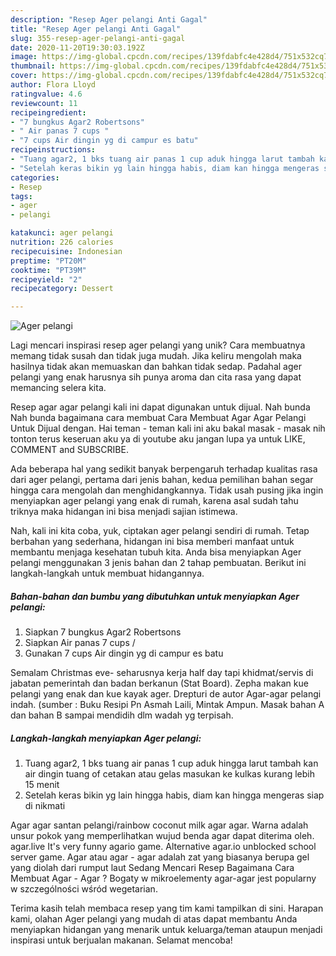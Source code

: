 ```yaml
---
description: "Resep Ager pelangi Anti Gagal"
title: "Resep Ager pelangi Anti Gagal"
slug: 355-resep-ager-pelangi-anti-gagal
date: 2020-11-20T19:30:03.192Z
image: https://img-global.cpcdn.com/recipes/139fdabfc4e428d4/751x532cq70/ager-pelangi-foto-resep-utama.jpg
thumbnail: https://img-global.cpcdn.com/recipes/139fdabfc4e428d4/751x532cq70/ager-pelangi-foto-resep-utama.jpg
cover: https://img-global.cpcdn.com/recipes/139fdabfc4e428d4/751x532cq70/ager-pelangi-foto-resep-utama.jpg
author: Flora Lloyd
ratingvalue: 4.6
reviewcount: 11
recipeingredient:
- "7 bungkus Agar2 Robertsons"
- " Air panas 7 cups "
- "7 cups Air dingin yg di campur es batu"
recipeinstructions:
- "Tuang agar2, 1 bks tuang air panas 1 cup aduk hingga larut tambah kan air dingin tuang of cetakan atau gelas masukan ke kulkas kurang lebih 15 menit"
- "Setelah keras bikin yg lain hingga habis, diam kan hingga mengeras siap di nikmati"
categories:
- Resep
tags:
- ager
- pelangi

katakunci: ager pelangi 
nutrition: 226 calories
recipecuisine: Indonesian
preptime: "PT20M"
cooktime: "PT39M"
recipeyield: "2"
recipecategory: Dessert

---
```



![Ager pelangi](https://img-global.cpcdn.com/recipes/139fdabfc4e428d4/751x532cq70/ager-pelangi-foto-resep-utama.jpg)

Lagi mencari inspirasi resep ager pelangi yang unik? Cara membuatnya memang tidak susah dan tidak juga mudah. Jika keliru mengolah maka hasilnya tidak akan memuaskan dan bahkan tidak sedap. Padahal ager pelangi yang enak harusnya sih punya aroma dan cita rasa yang dapat memancing selera kita.

Resep agar agar pelangi kali ini dapat digunakan untuk dijual. Nah bunda Nah bunda bagaimana cara membuat Cara Membuat Agar Agar Pelangi Untuk Dijual dengan. Hai teman - teman kali ini aku bakal masak - masak nih tonton terus keseruan aku ya di youtube aku jangan lupa ya untuk LIKE, COMMENT and SUBSCRIBE.

Ada beberapa hal yang sedikit banyak berpengaruh terhadap kualitas rasa dari ager pelangi, pertama dari jenis bahan, kedua pemilihan bahan segar hingga cara mengolah dan menghidangkannya. Tidak usah pusing jika ingin menyiapkan ager pelangi yang enak di rumah, karena asal sudah tahu triknya maka hidangan ini bisa menjadi sajian istimewa.


Nah, kali ini kita coba, yuk, ciptakan ager pelangi sendiri di rumah. Tetap berbahan yang sederhana, hidangan ini bisa memberi manfaat untuk membantu menjaga kesehatan tubuh kita. Anda bisa menyiapkan Ager pelangi menggunakan 3 jenis bahan dan 2 tahap pembuatan. Berikut ini langkah-langkah untuk membuat hidangannya.

<!--inarticleads1-->

##### Bahan-bahan dan bumbu yang dibutuhkan untuk menyiapkan Ager pelangi:

1. Siapkan 7 bungkus Agar2 Robertsons
1. Siapkan  Air panas 7 cups /
1. Gunakan 7 cups Air dingin yg di campur es batu


Semalam Christmas eve- seharusnya kerja half day tapi khidmat/servis di jabatan pemerintah dan badan berkanun (Stat Board). Zepha makan kue pelangi yang enak dan kue kayak ager. Drepturi de autor Agar-agar pelangi indah. (sumber : Buku Resipi Pn Asmah Laili, Mintak Ampun. Masak bahan A dan bahan B sampai mendidih dlm wadah yg terpisah. 

<!--inarticleads2-->

##### Langkah-langkah menyiapkan Ager pelangi:

1. Tuang agar2, 1 bks tuang air panas 1 cup aduk hingga larut tambah kan air dingin tuang of cetakan atau gelas masukan ke kulkas kurang lebih 15 menit
1. Setelah keras bikin yg lain hingga habis, diam kan hingga mengeras siap di nikmati


Agar agar santan pelangi/rainbow coconut milk agar agar. Warna adalah unsur pokok yang memperlihatkan wujud benda agar dapat diterima oleh. agar.live It&#39;s very funny agario game. Alternative agar.io unblocked school server game. Agar atau agar - agar adalah zat yang biasanya berupa gel yang diolah dari rumput laut Sedang Mencari Resep Bagaimana Cara Membuat Agar - Agar ? Bogaty w mikroelementy agar-agar jest popularny w szczególności wśród wegetarian. 

Terima kasih telah membaca resep yang tim kami tampilkan di sini. Harapan kami, olahan Ager pelangi yang mudah di atas dapat membantu Anda menyiapkan hidangan yang menarik untuk keluarga/teman ataupun menjadi inspirasi untuk berjualan makanan. Selamat mencoba!
